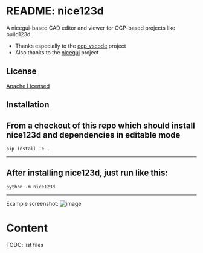 
<!--

file:         /README.md
file-id:      71668868-8647-442e-9b44-2681ea15d4a4
project:      nice123d
project-id:   e2bbd03f-0ac6-41ec-89ae-2ad52fa0652a
description:  This file contains the main information for the `nice123d` project.

-->
# README: nice123d
A nicegui-based CAD editor and viewer for OCP-based projects like build123d.

* Thanks especially to the [ocp_vscode](https://github.com/bernhard-42/vscode-ocp-cad-viewer) project
* Also thanks to the [nicegui](https://github.com/zauberzeug/nicegui) project

## License

[Apache Licensed](./LICENSE)

## Installation

From a checkout of this repo which should install nice123d and dependencies in editable mode
---
```
pip install -e .  
```
---

After installing nice123d, just run like this:
---
```
python -m nice123d
```
---

Example screenshot:
![image](https://github.com/user-attachments/assets/9f03598b-0f60-462a-a2b0-d9211ab0911d)

# Content

TODO: list files